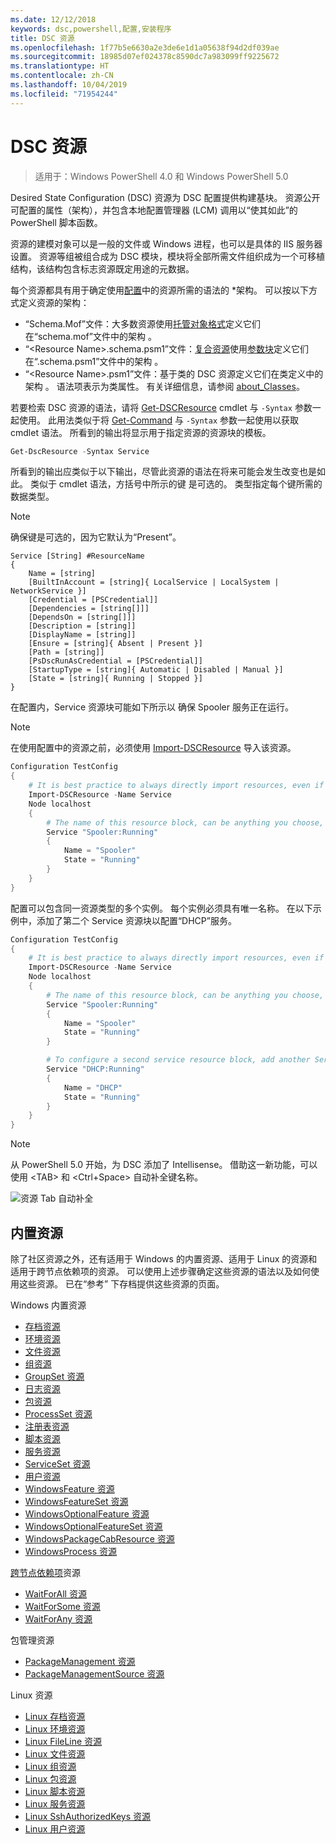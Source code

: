 ```yaml
---
ms.date: 12/12/2018
keywords: dsc,powershell,配置,安装程序
title: DSC 资源
ms.openlocfilehash: 1f77b5e6630a2e3de6e1d1a05638f94d2df039ae
ms.sourcegitcommit: 18985d07ef024378c8590dc7a983099ff9225672
ms.translationtype: HT
ms.contentlocale: zh-CN
ms.lasthandoff: 10/04/2019
ms.locfileid: "71954244"
---
```

# <a name="dsc-resources"></a>DSC 资源

>适用于：Windows PowerShell 4.0 和 Windows PowerShell 5.0

Desired State Configuration (DSC) 资源为 DSC 配置提供构建基块。 资源公开可配置的属性（架构），并包含本地配置管理器 (LCM) 调用以“使其如此”的 PowerShell 脚本函数。

资源的建模对象可以是一般的文件或 Windows 进程，也可以是具体的 IIS 服务器设置。  资源等组被组合成为 DSC 模块，模块将全部所需文件组织成为一个可移植结构，该结构包含标志资源既定用途的元数据。

每个资源都具有用于确定使用[配置](../configurations/configurations.md)中的资源所需的语法的 *架构。 可以按以下方式定义资源的架构：

-  “Schema.Mof”文件：大多数资源使用[托管对象格式](/windows/desktop/wmisdk/managed-object-format--mof-)定义它们在“schema.mof”文件中的架构  。
-  “\<Resource Name\>.schema.psm1”文件：[复合资源](../configurations/compositeConfigs.md)使用[参数块](/powershell/module/microsoft.powershell.core/about/about_functions?view=powershell-6#functions-with-parameters)定义它们在“<ResourceName>.schema.psm1”文件中的架构  。
-  “\<Resource Name\>.psm1”文件：基于类的 DSC 资源定义它们在类定义中的架构  。 语法项表示为类属性。 有关详细信息，请参阅 [about_Classes](/powershell/module/psdesiredstateconfiguration/about/about_classes_and_dsc)。

若要检索 DSC 资源的语法，请将 [Get-DSCResource](/powershell/module/PSDesiredStateConfiguration/Get-DscResource) cmdlet 与 `-Syntax` 参数一起使用。 此用法类似于将 [Get-Command](/powershell/module/microsoft.powershell.core/get-command) 与 `-Syntax` 参数一起使用以获取 cmdlet 语法。 所看到的输出将显示用于指定资源的资源块的模板。

```powershell
Get-DscResource -Syntax Service
```

所看到的输出应类似于以下输出，尽管此资源的语法在将来可能会发生改变也是如此。 类似于 cmdlet 语法，方括号中所示的键  是可选的。 类型指定每个键所需的数据类型。

> [!NOTE]
>  确保键是可选的，因为它默认为“Present”。

```output
Service [String] #ResourceName
{
    Name = [string]
    [BuiltInAccount = [string]{ LocalService | LocalSystem | NetworkService }]
    [Credential = [PSCredential]]
    [Dependencies = [string[]]]
    [DependsOn = [string[]]]
    [Description = [string]]
    [DisplayName = [string]]
    [Ensure = [string]{ Absent | Present }]
    [Path = [string]]
    [PsDscRunAsCredential = [PSCredential]]
    [StartupType = [string]{ Automatic | Disabled | Manual }]
    [State = [string]{ Running | Stopped }]
}
```

在配置内，Service  资源块可能如下所示以  确保 Spooler 服务正在运行。

> [!NOTE]
> 在使用配置中的资源之前，必须使用 [Import-DSCResource](../configurations/import-dscresource.md) 导入该资源。

```powershell
Configuration TestConfig
{
    # It is best practice to always directly import resources, even if the resource is a built-in resource.
    Import-DSCResource -Name Service
    Node localhost
    {
        # The name of this resource block, can be anything you choose, as long as it is of type [String] as indicated by the schema.
        Service "Spooler:Running"
        {
            Name = "Spooler"
            State = "Running"
        }
    }
}
```

配置可以包含同一资源类型的多个实例。 每个实例必须具有唯一名称。 在以下示例中，添加了第二个 Service  资源块以配置“DHCP”服务。

```powershell
Configuration TestConfig
{
    # It is best practice to always directly import resources, even if the resource is a built-in resource.
    Import-DSCResource -Name Service
    Node localhost
    {
        # The name of this resource block, can be anything you choose, as long as it is of type [String] as indicated by the schema.
        Service "Spooler:Running"
        {
            Name = "Spooler"
            State = "Running"
        }

        # To configure a second service resource block, add another Service resource block and use a unique name.
        Service "DHCP:Running"
        {
            Name = "DHCP"
            State = "Running"
        }
    }
}
```

> [!NOTE]
> 从 PowerShell 5.0 开始，为 DSC 添加了 Intellisense。 借助这一新功能，可以使用 \<TAB\> 和 \<Ctrl+Space\> 自动补全键名称。

![资源 Tab 自动补全](../media/resource-tabcompletion.png)

## <a name="built-in-resources"></a>内置资源

除了社区资源之外，还有适用于 Windows 的内置资源、适用于 Linux 的资源和适用于跨节点依赖项的资源。 可以使用上述步骤确定这些资源的语法以及如何使用这些资源。 已在“参考”  下存档提供这些资源的页面。

Windows 内置资源

* [存档资源](../reference/resources/windows/archiveResource.md)
* [环境资源](../reference/resources/windows/environmentResource.md)
* [文件资源](../reference/resources/windows/fileResource.md)
* [组资源](../reference/resources/windows/groupResource.md)
* [GroupSet 资源](../reference/resources/windows/groupSetResource.md)
* [日志资源](../reference/resources/windows/logResource.md)
* [包资源](../reference/resources/windows/packageResource.md)
* [ProcessSet 资源](../reference/resources/windows/ProcessSetResource.md)
* [注册表资源](../reference/resources/windows/registryResource.md)
* [脚本资源](../reference/resources/windows/scriptResource.md)
* [服务资源](../reference/resources/windows/serviceResource.md)
* [ServiceSet 资源](../reference/resources/windows/serviceSetResource.md)
* [用户资源](../reference/resources/windows/userResource.md)
* [WindowsFeature 资源](../reference/resources/windows/windowsFeatureResource.md)
* [WindowsFeatureSet 资源](../reference/resources/windows/windowsFeatureSetResource.md)
* [WindowsOptionalFeature 资源](../reference/resources/windows/windowsOptionalFeatureResource.md)
* [WindowsOptionalFeatureSet 资源](../reference/resources/windows/windowsOptionalFeatureSetResource.md)
* [WindowsPackageCabResource 资源](../reference/resources/windows/windowsPackageCabResource.md)
* [WindowsProcess 资源](../reference/resources/windows/windowsProcessResource.md)

[跨节点依赖项](../configurations/crossNodeDependencies.md)资源

* [WaitForAll 资源](../reference/resources/windows/waitForAllResource.md)
* [WaitForSome 资源](../reference/resources/windows/waitForSomeResource.md)
* [WaitForAny 资源](../reference/resources/windows/waitForAnyResource.md)

包管理资源

* [PackageManagement 资源](../reference/resources/packagemanagement/PackageManagementDscResource.md)
* [PackageManagementSource 资源](../reference/resources/packagemanagement/PackageManagementSourceDscResource.md)

Linux 资源

* [Linux 存档资源](../reference/resources/linux/lnxArchiveResource.md)
* [Linux 环境资源](../reference/resources/linux/lnxEnvironmentResource.md)
* [Linux FileLine 资源](../reference/resources/linux/lnxFileLineResource.md)
* [Linux 文件资源](../reference/resources/linux/lnxFileResource.md)
* [Linux 组资源](../reference/resources/linux/lnxGroupResource.md)
* [Linux 包资源](../reference/resources/linux/lnxPackageResource.md)
* [Linux 脚本资源](../reference/resources/linux/lnxScriptResource.md)
* [Linux 服务资源](../reference/resources/linux/lnxServiceResource.md)
* [Linux SshAuthorizedKeys 资源](../reference/resources/linux/lnxSshAuthorizedKeysResource.md)
* [Linux 用户资源](../reference/resources/linux/lnxUserResource.md)
